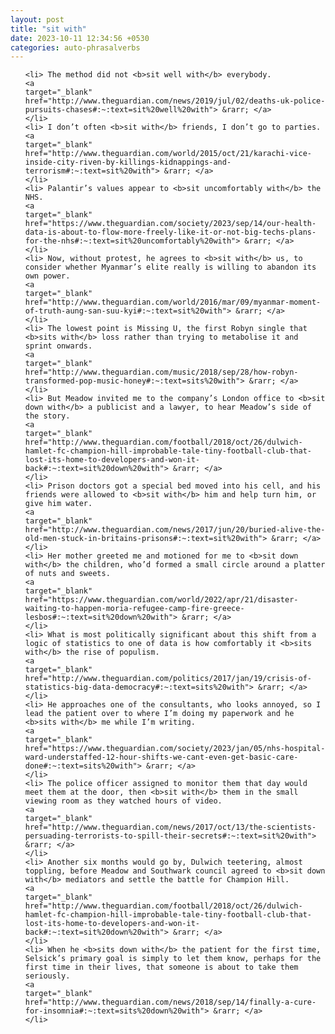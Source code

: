 ```yaml
---
layout: post
title: "sit with"
date: 2023-10-11 12:34:56 +0530
categories: auto-phrasalverbs
---
```

<ol>

    <li> The method did not <b>sit well with</b> everybody.
    <a 
    target="_blank" 
    href="http://www.theguardian.com/news/2019/jul/02/deaths-uk-police-pursuits-chases#:~:text=sit%20well%20with"> &rarr; </a>
    </li>
    <li> I don’t often <b>sit with</b> friends, I don’t go to parties.
    <a 
    target="_blank" 
    href="http://www.theguardian.com/world/2015/oct/21/karachi-vice-inside-city-riven-by-killings-kidnappings-and-terrorism#:~:text=sit%20with"> &rarr; </a>
    </li>
    <li> Palantir’s values appear to <b>sit uncomfortably with</b> the NHS.
    <a 
    target="_blank" 
    href="https://www.theguardian.com/society/2023/sep/14/our-health-data-is-about-to-flow-more-freely-like-it-or-not-big-techs-plans-for-the-nhs#:~:text=sit%20uncomfortably%20with"> &rarr; </a>
    </li>
    <li> Now, without protest, he agrees to <b>sit with</b> us, to consider whether Myanmar’s elite really is willing to abandon its own power.
    <a 
    target="_blank" 
    href="http://www.theguardian.com/world/2016/mar/09/myanmar-moment-of-truth-aung-san-suu-kyi#:~:text=sit%20with"> &rarr; </a>
    </li>
    <li> The lowest point is Missing U, the first Robyn single that <b>sits with</b> loss rather than trying to metabolise it and sprint onwards.
    <a 
    target="_blank" 
    href="http://www.theguardian.com/music/2018/sep/28/how-robyn-transformed-pop-music-honey#:~:text=sits%20with"> &rarr; </a>
    </li>
    <li> But Meadow invited me to the company’s London office to <b>sit down with</b> a publicist and a lawyer, to hear Meadow’s side of the story.
    <a 
    target="_blank" 
    href="http://www.theguardian.com/football/2018/oct/26/dulwich-hamlet-fc-champion-hill-improbable-tale-tiny-football-club-that-lost-its-home-to-developers-and-won-it-back#:~:text=sit%20down%20with"> &rarr; </a>
    </li>
    <li> Prison doctors got a special bed moved into his cell, and his friends were allowed to <b>sit with</b> him and help turn him, or give him water.
    <a 
    target="_blank" 
    href="http://www.theguardian.com/news/2017/jun/20/buried-alive-the-old-men-stuck-in-britains-prisons#:~:text=sit%20with"> &rarr; </a>
    </li>
    <li> Her mother greeted me and motioned for me to <b>sit down with</b> the children, who’d formed a small circle around a platter of nuts and sweets.
    <a 
    target="_blank" 
    href="https://www.theguardian.com/world/2022/apr/21/disaster-waiting-to-happen-moria-refugee-camp-fire-greece-lesbos#:~:text=sit%20down%20with"> &rarr; </a>
    </li>
    <li> What is most politically significant about this shift from a logic of statistics to one of data is how comfortably it <b>sits with</b> the rise of populism.
    <a 
    target="_blank" 
    href="http://www.theguardian.com/politics/2017/jan/19/crisis-of-statistics-big-data-democracy#:~:text=sits%20with"> &rarr; </a>
    </li>
    <li> He approaches one of the consultants, who looks annoyed, so I lead the patient over to where I’m doing my paperwork and he <b>sits with</b> me while I’m writing.
    <a 
    target="_blank" 
    href="https://www.theguardian.com/society/2023/jan/05/nhs-hospital-ward-understaffed-12-hour-shifts-we-cant-even-get-basic-care-done#:~:text=sits%20with"> &rarr; </a>
    </li>
    <li> The police officer assigned to monitor them that day would meet them at the door, then <b>sit with</b> them in the small viewing room as they watched hours of video.
    <a 
    target="_blank" 
    href="http://www.theguardian.com/news/2017/oct/13/the-scientists-persuading-terrorists-to-spill-their-secrets#:~:text=sit%20with"> &rarr; </a>
    </li>
    <li> Another six months would go by, Dulwich teetering, almost toppling, before Meadow and Southwark council agreed to <b>sit down with</b> mediators and settle the battle for Champion Hill.
    <a 
    target="_blank" 
    href="http://www.theguardian.com/football/2018/oct/26/dulwich-hamlet-fc-champion-hill-improbable-tale-tiny-football-club-that-lost-its-home-to-developers-and-won-it-back#:~:text=sit%20down%20with"> &rarr; </a>
    </li>
    <li> When he <b>sits down with</b> the patient for the first time, Selsick’s primary goal is simply to let them know, perhaps for the first time in their lives, that someone is about to take them seriously.
    <a 
    target="_blank" 
    href="http://www.theguardian.com/news/2018/sep/14/finally-a-cure-for-insomnia#:~:text=sits%20down%20with"> &rarr; </a>
    </li>
